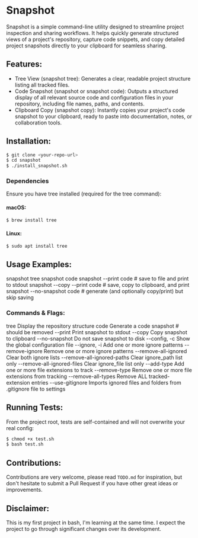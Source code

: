 # Snapshot

Snapshot is a simple command-line utility designed to streamline project inspection and sharing workflows. It helps quickly generate structured views of a project's repository, capture code snippets, and copy detailed project snapshots directly to your clipboard for seamless sharing.

## Features:
- Tree View (snapshot tree): Generates a clear, readable project structure listing all tracked files.
- Code Snapshot (snapshot or snapshot code): Outputs a structured display of all relevant source code and configuration files in your repository, including file names, paths, and contents.
- Clipboard Copy (snapshot copy): Instantly copies your project's code snapshot to your clipboard, ready to paste into documentation, notes, or collaboration tools.

## Installation:

```bash
$ git clone <your-repo-url>
$ cd snapshot
$ ./install_snapshot.sh
```

### Dependencies

Ensure you have tree installed (required for the tree command):

#### macOS:
```bash
$ brew install tree
```

#### Linux:

```bash
$ sudo apt install tree
```

## Usage Examples:

snapshot tree
snapshot code
snapshot --print code              # save to file and print to stdout
snapshot --copy --print code       # save, copy to clipboard, and print
snapshot --no-snapshot code        # generate (and optionally copy/print) but skip saving

### Commands & Flags:

tree                            Display the repository structure
code                            Generate a code snapshot # should be removed
--print                         Print snapshot to stdout
--copy                          Copy snapshot to clipboard
--no-snapshot                   Do not save snapshot to disk
--config, -c                    Show the global configuration file
--ignore, -i                    Add one or more ignore patterns
--remove-ignore                 Remove one or more ignore patterns
--remove-all-ignored            Clear both ignore lists
--remove-all-ignored-paths      Clear ignore_path list only
--remove-all-ignored-files      Clear ignore_file list only
--add-type                      Add one or more file extensions to track
--remove-type                   Remove one or more file extensions from tracking
--remove-all-types              Remove ALL tracked-extension entries
--use-gitignore                 Imports ignored files and folders from .gitignore file to settings

## Running Tests:

From the project root, tests are self-contained and will not overwrite your real config:

```bash
$ chmod +x test.sh
$ bash test.sh
```

## Contributions:
Contributions are very welcome, please read `TODO.md` for inspiration, but don't hesitate to submit a Pull Request if you have other great ideas or improvements.

## Disclaimer:

This is my first project in bash, I'm learning at the same time. I expect the project to go through significant changes over its development.
